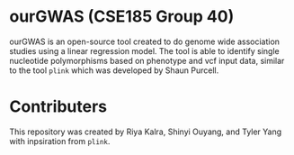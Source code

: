 # ourGWAS (CSE185 Group 40)
ourGWAS is an open-source tool created to do genome wide association studies using a linear regression model. The tool is able to identify single nucleotide polymorphisms based on phenotype and vcf input data, similar to the tool `plink` which was developed by Shaun Purcell.

# Contributers
This repository was created by Riya Kalra, Shinyi Ouyang, and Tyler Yang with inpsiration from `plink`. 
 
